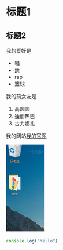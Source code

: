 # 标题1
## 标题2

我的爱好是

* 唱
* 跳
* rap
* 篮球
  
我的前女友是

1. 高圆圆
2. 迪丽热巴
3. 古力娜扎

我的网站[我的官网](https://github.com/Perlin-W/)

![一张图片](1.png)

```javascript
console.log("hello")
```